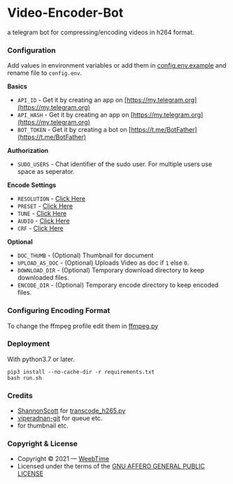 # Video-Encoder-Bot
 a telegram bot for compressing/encoding videos in h264 format.

### Configuration
Add values in environment variables or add them in [config.env.example](/VideoEncoder/config.env.example) and rename file to `config.env`.

**Basics**
- `API_ID` - Get it by creating an app on [https://my.telegram.org](https://my.telegram.org)
- `API_HASH` - Get it by creating an app on [https://my.telegram.org](https://my.telegram.org)
- `BOT_TOKEN` - Get it by creating a bot on [https://t.me/BotFather](https://t.me/BotFather)

**Authorization**
- `SUDO_USERS` - Chat identifier of the sudo user. For multiple users use space as seperator.

**Encode Settings**
- `RESOLUTION` - [Click Here](https://weeb-zone.blogspot.com/p/encode-telegram-bot-guide.html)
- `PRESET` - [Click Here](https://weeb-zone.blogspot.com/p/encode-telegram-bot-guide.html)
- `TUNE` - [Click Here](https://weeb-zone.blogspot.com/p/encode-telegram-bot-guide.html)
- `AUDIO` - [Click Here](https://weeb-zone.blogspot.com/p/encode-telegram-bot-guide.html)
- `CRF` - [Click Here](https://weeb-zone.blogspot.com/p/encode-telegram-bot-guide.html)

**Optional**
- `DOC_THUMB` - (Optional) Thumbnail for document
- `UPLOAD_AS_DOC` - (Optional) Uploads Video as doc if `1` else `0`.
- `DOWNLOAD_DIR` - (Optional) Temporary download directory to keep downloaded files.
- `ENCODE_DIR` - (Optional) Temporary encode directory to keep encoded files.

### Configuring Encoding Format
To change the ffmpeg profile edit them in [ffmpeg.py](/VideoEncoder/utils/ffmpeg.py)

### Deployment
With python3.7 or later.
```
pip3 install --no-cache-dir -r requirements.txt
bash run.sh
```

### Credits
- [ShannonScott](https://gist.github.com/ShannonScott) for [transcode_h265.py](https://gist.github.com/ShannonScott/6d807fc59bfa0356eee64fad66f9d9a8)
- [viperadnan-git](https://github.com/viperadnan-git/video-encoder-bot) for queue etc.
- [](https://github.com) for thumbnail etc.

### Copyright & License
- Copyright &copy; 2021 &mdash; [WeebTime](https://github.com/WeebTime)
- Licensed under the terms of the [GNU AFFERO GENERAL PUBLIC LICENSE](./LICENSE)
